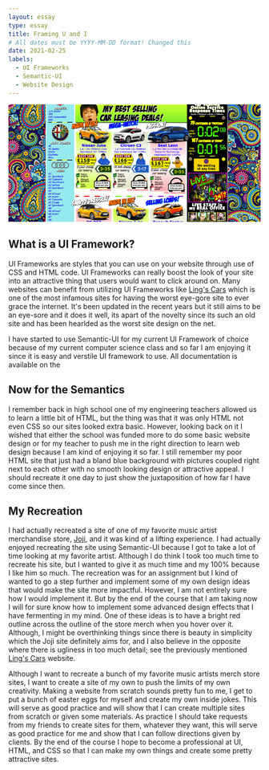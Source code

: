 ```yaml
---
layout: essay
type: essay
title: Framing U and I
# All dates must be YYYY-MM-DD format! Changed this
date: 2021-02-25
labels:
  - UI Frameworks
  - Semantic-UI
  - Website Design
---
```


<img class="ui medium right floated rounded image" src="../images/lingscars.png">

## What is a UI Framework?

UI Frameworks are styles that you can use on your website through use of CSS and HTML code. UI Frameworks can really boost the look of your site into an attractive thing that users
would want to click around on. Many websites can benefit from utilizing UI Frameworks like [Ling's Cars](https://www.lingscars.com/) which is one of the most infamous sites for having
the worst eye-gore site to ever grace the internet. It's been updated in the recent years but it still aims to be an eye-sore and it does it well, its apart of the novelty since its
such an old site and has been hearlded as the worst site design on the net.

I have started to use Semantic-UI for my current UI Framework of choice because of my current computer science class and so far I am enjoying it since it is easy and verstile UI
framework to use. All documentation is available on the 

## Now for the Semantics

I remember back in high school one of my engineering teachers allowed us to learn a little bit of HTML, but the thing was that it was only HTML not even CSS so our sites looked extra
basic. However, looking back on it I wished that either the school was funded more to do some basic website design or for my teacher to push me in the right direction to learn web
design because I am kind of enjoying it so far. I still remember my poor HTML site that just had a bland blue background with pictures coupled right next to each other with no smooth
looking design or attractive appeal. I should recreate it one day to just show the juxtaposition of how far I have come since then.

## My Recreation

I had actually recreated a site of one of my favorite music artist merchandise store, [Joji](https://shop.jojimusic.com/), and it was kind of a lifting experience. I had actually 
enjoyed recreating the site using Semantic-UI because I got to take a lot of time looking at my favorite artist. Although I do think I took too much time to recreate his site, 
but I wanted to give it as much time and my 100% because I like him so much. The recreation was for an assignment but I kind of wanted to go a step further and implement some 
of my own design ideas that would make the site more impactful. However, I am not entirely sure how I would implement it. But by the end of the course that I am taking now I will for sure know how to implement some advanced design effects that I have fermenting in my mind. One of these ideas is to have a bright red outline across the outline of the store merch
when you hover over it. Although, I might be overthinking things since there is beauty in simplicity which the Joji site definitely aims for, and I also believe in the opposite where
there is ugliness in too much detail; see the previously mentioned [Ling's Cars](https://www.lingscars.com/) website.

Although I want to recreate a bunch of my favorite music artists merch store sites, I want to create a site of my own to push the limits of my own creativity. Making a website from
scratch sounds pretty fun to me, I get to put a bunch of easter eggs for myself and create my own inside jokes. This will serve as good practice and will show that I can create
multiple sites from scratch or given some materials. As practice I should take requests from my friends to create sites for them, whatever they want, this will serve as good practice
for me and show that I can follow directions given by clients. By the end of the course I hope to become a professional at UI, HTML, and CSS so that I can make my own things and
create some pretty attractive sites.
